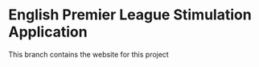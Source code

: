 
# English Premier League Stimulation Application

This branch contains the website for this project
